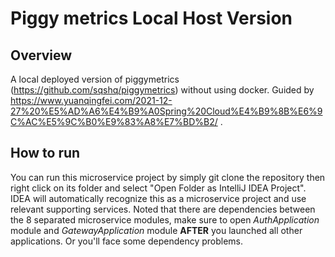 # Piggy metrics Local Host Version

## Overview
A local deployed version of piggymetrics (https://github.com/sqshq/piggymetrics) without using docker.
Guided by https://www.yuanqingfei.com/2021-12-27%20%E5%AD%A6%E4%B9%A0Spring%20Cloud%E4%B9%8B%E6%9C%AC%E5%9C%B0%E9%83%A8%E7%BD%B2/ .

## How to run
You can run this microservice project by simply git clone the repository then right click on its folder and select "Open Folder as IntelliJ IDEA Project". IDEA will automatically recognize this as a microservice project and use relevant supporting services.
Noted that there are dependencies between the 8 separated microservice modules, make sure to open *AuthApplication* module and *GatewayApplication* module **AFTER** you launched all other applications. Or you'll face some dependency problems.
